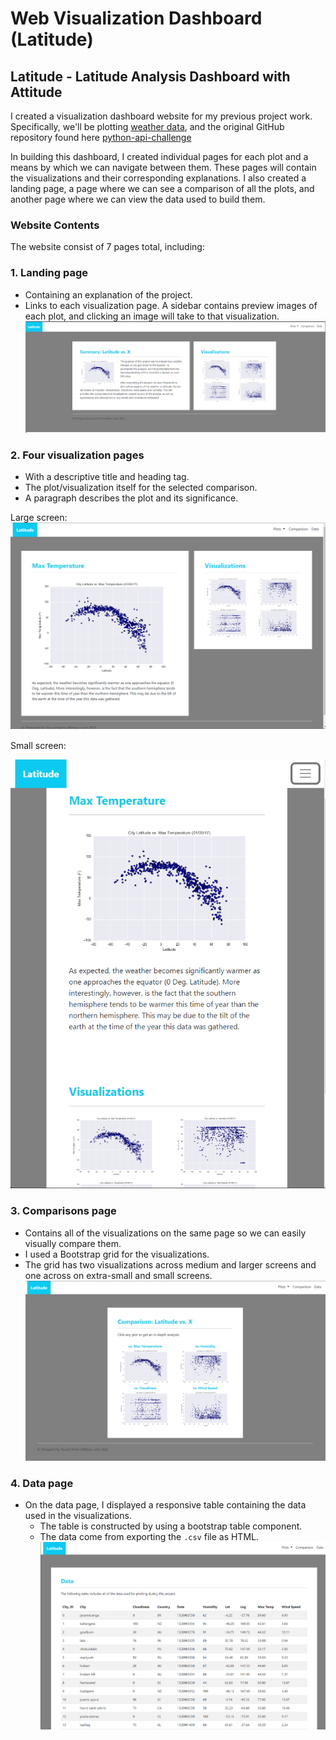 # Web Visualization Dashboard (Latitude)


## Latitude - Latitude Analysis Dashboard with Attitude

I created a visualization dashboard website for my previous project work. Specifically, we'll be plotting [weather data](Resources/cities.csv), and the original GitHub repository found here [python-api-challenge](https://github.com/yaf978/Python_api_challenge)

In building this dashboard, I created individual pages for each plot and a means by which we can navigate between them. These pages will contain the visualizations and their corresponding explanations. I also created a landing page, a page where we can see a comparison of all the plots, and another page where we can view the data used to build them.

### Website Contents

The website consist of 7 pages total, including:

### 1. Landing page
  * Containing an explanation of the project.
  * Links to each visualization page. A sidebar contains preview images of each plot, and clicking an image will take to that visualization.
 ![](assets/ScreenShot/big_screen.png)
  
### 2. Four visualization pages 
  * With a descriptive title and heading tag.
  * The plot/visualization itself for the selected comparison.
  * A paragraph describes the plot and its significance.
  
Large screen:
![](assets/ScreenShot/temp.png)

Small screen:

![](assets/ScreenShot/temp_small.png)


### 3. Comparisons page
  * Contains all of the visualizations on the same page so we can easily visually compare them.
  * I used a Bootstrap grid for the visualizations.
  * The grid has two visualizations across medium and larger screens and one across on extra-small and small screens.
 ![](assets/ScreenShot/Comparison.png)

                                   
### 4. Data page
  * On the data page, I displayed a responsive table containing the data used in the visualizations.
    * The table is constructed by using a bootstrap table component.
    * The data come from exporting the `.csv` file as HTML.
![](assets/ScreenShot/Data.png)
